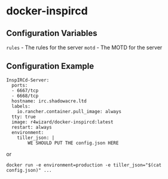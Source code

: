 # docker-inspircd

## Configuration Variables
`rules` - The rules for the server
`motd` - The MOTD for the server

## Configuration Example
```
InspIRCd-Server:
  ports:
  - 6667/tcp
  - 6668/tcp
  hostname: irc.shadowacre.ltd
  labels:
    io.rancher.container.pull_image: always
  tty: true
  image: r4wizard/docker-inspircd:latest
  restart: always
  environment:
    tiller_json: |
		WE SHOULD PUT THE config.json HERE
```
or
```
docker run -e environment=production -e tiller_json="$(cat config.json)" ...
```

